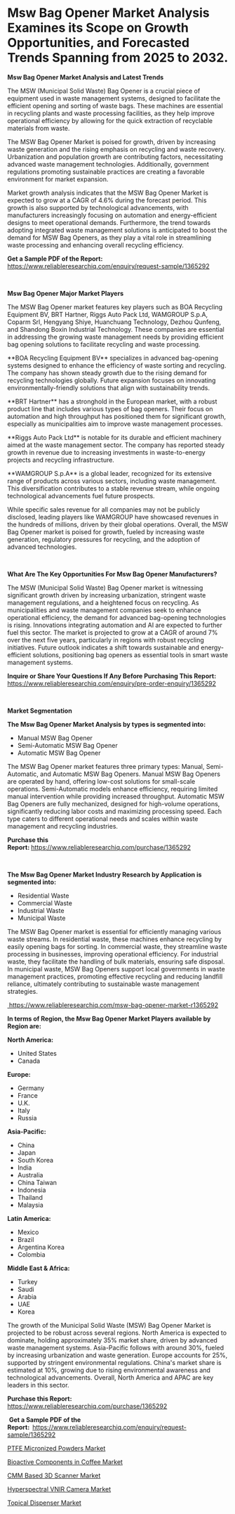 <p><h1>Msw Bag Opener Market Analysis Examines its Scope on Growth Opportunities, and Forecasted Trends Spanning from 2025 to 2032.</h1></p><p><strong>Msw Bag Opener Market Analysis and Latest Trends</strong></p>
<p><p>The MSW (Municipal Solid Waste) Bag Opener is a crucial piece of equipment used in waste management systems, designed to facilitate the efficient opening and sorting of waste bags. These machines are essential in recycling plants and waste processing facilities, as they help improve operational efficiency by allowing for the quick extraction of recyclable materials from waste.</p><p>The MSW Bag Opener Market is poised for growth, driven by increasing waste generation and the rising emphasis on recycling and waste recovery. Urbanization and population growth are contributing factors, necessitating advanced waste management technologies. Additionally, government regulations promoting sustainable practices are creating a favorable environment for market expansion.</p><p>Market growth analysis indicates that the MSW Bag Opener Market is expected to grow at a CAGR of 4.6% during the forecast period. This growth is also supported by technological advancements, with manufacturers increasingly focusing on automation and energy-efficient designs to meet operational demands. Furthermore, the trend towards adopting integrated waste management solutions is anticipated to boost the demand for MSW Bag Openers, as they play a vital role in streamlining waste processing and enhancing overall recycling efficiency.</p></p>
<p><strong>Get a Sample PDF of the Report:&nbsp;</strong> <a href="https://www.reliableresearchiq.com/enquiry/request-sample/1365292?utm_campaign=1159&utm_medium=2&utm_source=Github&utm_content=ia&utm_term=22032025&utm_id=msw-bag-opener">https://www.reliableresearchiq.com/enquiry/request-sample/1365292</a></p>
<p>&nbsp;</p>
<p><strong>Msw Bag Opener Major Market Players</strong></p>
<p><p>The MSW Bag Opener market features key players such as BOA Recycling Equipment BV, BRT Hartner, Riggs Auto Pack Ltd, WAMGROUP S.p.A, Coparm Srl, Hengyang Shiye, Huanchuang Technology, Dezhou Qunfeng, and Shandong Boxin Industrial Technology. These companies are essential in addressing the growing waste management needs by providing efficient bag opening solutions to facilitate recycling and waste processing.</p><p>**BOA Recycling Equipment BV** specializes in advanced bag-opening systems designed to enhance the efficiency of waste sorting and recycling. The company has shown steady growth due to the rising demand for recycling technologies globally. Future expansion focuses on innovating environmentally-friendly solutions that align with sustainability trends.</p><p>**BRT Hartner** has a stronghold in the European market, with a robust product line that includes various types of bag openers. Their focus on automation and high throughput has positioned them for significant growth, especially as municipalities aim to improve waste management processes.</p><p>**Riggs Auto Pack Ltd** is notable for its durable and efficient machinery aimed at the waste management sector. The company has reported steady growth in revenue due to increasing investments in waste-to-energy projects and recycling infrastructure.</p><p>**WAMGROUP S.p.A** is a global leader, recognized for its extensive range of products across various sectors, including waste management. This diversification contributes to a stable revenue stream, while ongoing technological advancements fuel future prospects.</p><p>While specific sales revenue for all companies may not be publicly disclosed, leading players like WAMGROUP have showcased revenues in the hundreds of millions, driven by their global operations. Overall, the MSW Bag Opener market is poised for growth, fueled by increasing waste generation, regulatory pressures for recycling, and the adoption of advanced technologies.</p></p>
<p>&nbsp;</p>
<p><strong>What Are The Key Opportunities For Msw Bag Opener Manufacturers?</strong></p>
<p><p>The MSW (Municipal Solid Waste) Bag Opener market is witnessing significant growth driven by increasing urbanization, stringent waste management regulations, and a heightened focus on recycling. As municipalities and waste management companies seek to enhance operational efficiency, the demand for advanced bag-opening technologies is rising. Innovations integrating automation and AI are expected to further fuel this sector. The market is projected to grow at a CAGR of around 7% over the next five years, particularly in regions with robust recycling initiatives. Future outlook indicates a shift towards sustainable and energy-efficient solutions, positioning bag openers as essential tools in smart waste management systems.</p></p>
<p><strong>Inquire or Share Your Questions If Any Before Purchasing This Report:</strong> <a href="https://www.reliableresearchiq.com/enquiry/pre-order-enquiry/1365292?utm_campaign=1159&utm_medium=2&utm_source=Github&utm_content=ia&utm_term=22032025&utm_id=msw-bag-opener">https://www.reliableresearchiq.com/enquiry/pre-order-enquiry/1365292</a></p>
<p>&nbsp;</p>
<p><strong>Market Segmentation</strong></p>
<p><strong>The Msw Bag Opener Market Analysis by types is segmented into:</strong></p>
<p><ul><li>Manual MSW Bag Opener</li><li>Semi-Automatic MSW Bag Opener</li><li>Automatic MSW Bag Opener</li></ul></p>
<p><p>The MSW Bag Opener market features three primary types: Manual, Semi-Automatic, and Automatic MSW Bag Openers. Manual MSW Bag Openers are operated by hand, offering low-cost solutions for small-scale operations. Semi-Automatic models enhance efficiency, requiring limited manual intervention while providing increased throughput. Automatic MSW Bag Openers are fully mechanized, designed for high-volume operations, significantly reducing labor costs and maximizing processing speed. Each type caters to different operational needs and scales within waste management and recycling industries.</p></p>
<p><strong>Purchase this Report:&nbsp;</strong><a href="https://www.reliableresearchiq.com/purchase/1365292?utm_campaign=1159&utm_medium=2&utm_source=Github&utm_content=ia&utm_term=22032025&utm_id=msw-bag-opener">https://www.reliableresearchiq.com/purchase/1365292</a></p>
<p>&nbsp;</p>
<p><strong>The Msw Bag Opener Market Industry Research by Application is segmented into:</strong></p>
<p><ul><li>Residential Waste</li><li>Commercial Waste</li><li>Industrial Waste</li><li>Municipal Waste</li></ul></p>
<p><p>The MSW Bag Opener market is essential for efficiently managing various waste streams. In residential waste, these machines enhance recycling by easily opening bags for sorting. In commercial waste, they streamline waste processing in businesses, improving operational efficiency. For industrial waste, they facilitate the handling of bulk materials, ensuring safe disposal. In municipal waste, MSW Bag Openers support local governments in waste management practices, promoting effective recycling and reducing landfill reliance, ultimately contributing to sustainable waste management strategies.</p></p>
<p><a href="https://www.reliableresearchiq.com/msw-bag-opener-market-r1365292?utm_campaign=1159&utm_medium=2&utm_source=Github&utm_content=ia&utm_term=22032025&utm_id=msw-bag-opener">&nbsp;https://www.reliableresearchiq.com/msw-bag-opener-market-r1365292</a></p>
<p><strong>In terms of Region, the Msw Bag Opener Market Players available by Region are:</strong></p>
<p>
    <p> <strong> North America: </strong>
        <ul>
            <li>United States</li>
            <li>Canada</li>
        </ul>
        </p> 
    <p> <strong> Europe: </strong>
        <ul>
            <li>Germany</li>
            <li>France</li>
            <li>U.K.</li>
            <li>Italy</li>
            <li>Russia</li>
        </ul>
        </p> 
    <p> <strong> Asia-Pacific: </strong>
        <ul>
            <li>China</li>
            <li>Japan</li>
            <li>South Korea</li>
            <li>India</li>
            <li>Australia</li>
            <li>China Taiwan</li>
            <li>Indonesia</li>
            <li>Thailand</li>
            <li>Malaysia</li>
        </ul>
        </p> 
    <p> <strong> Latin America: </strong>
        <ul>
            <li>Mexico</li>
            <li>Brazil</li>
            <li>Argentina Korea</li>
            <li>Colombia</li>
        </ul>
        </p> 
    <p> <strong> Middle East & Africa: </strong>
        <ul>
            <li>Turkey</li>
            <li>Saudi</li>
            <li>Arabia</li>
            <li>UAE</li>
            <li>Korea</li>
        </ul>
    </p>
    </p>
<p><p>The growth of the Municipal Solid Waste (MSW) Bag Opener Market is projected to be robust across several regions. North America is expected to dominate, holding approximately 35% market share, driven by advanced waste management systems. Asia-Pacific follows with around 30%, fueled by increasing urbanization and waste generation. Europe accounts for 25%, supported by stringent environmental regulations. China's market share is estimated at 10%, growing due to rising environmental awareness and technological advancements. Overall, North America and APAC are key leaders in this sector.</p></p>
<p><strong>Purchase this Report: </strong><a href="https://www.reliableresearchiq.com/purchase/1365292?utm_campaign=1159&utm_medium=2&utm_source=Github&utm_content=ia&utm_term=22032025&utm_id=msw-bag-opener">https://www.reliableresearchiq.com/purchase/1365292</a></p>
<p>&nbsp;<strong>Get a Sample PDF of the Report:&nbsp;&nbsp;</strong><a href="https://www.reliableresearchiq.com/enquiry/request-sample/1365292?utm_campaign=1159&utm_medium=2&utm_source=Github&utm_content=ia&utm_term=22032025&utm_id=msw-bag-opener">https://www.reliableresearchiq.com/enquiry/request-sample/1365292</a></p>
<p><strong></strong></p>
<p><p><a href="https://github.com/resiebustin/Market-Research-Report-List-1/blob/main/ptfe-micronized-powders-market.md?utm_campaign=1159&utm_medium=2&utm_source=Github&utm_content=ia&utm_term=22032025&utm_id=msw-bag-opener">PTFE Micronized Powders Market</a></p><p><a href="https://github.com/rndwazeri/Market-Research-Report-List-1/blob/main/bioactive-components-in-coffee-market.md?utm_campaign=1159&utm_medium=2&utm_source=Github&utm_content=ia&utm_term=22032025&utm_id=msw-bag-opener">Bioactive Components in Coffee Market</a></p><p><a href="https://github.com/safatabhee/Market-Research-Report-List-1/blob/main/cmm-based-3d-scanner-market.md?utm_campaign=1159&utm_medium=2&utm_source=Github&utm_content=ia&utm_term=22032025&utm_id=msw-bag-opener">CMM Based 3D Scanner Market</a></p><p><a href="https://github.com/dubelsuehsik/Market-Research-Report-List-1/blob/main/hyperspectral-vnir-camera-market.md?utm_campaign=1159&utm_medium=2&utm_source=Github&utm_content=ia&utm_term=22032025&utm_id=msw-bag-opener">Hyperspectral VNIR Camera Market</a></p><p><a href="https://github.com/lolahberkik5/Market-Research-Report-List-1/blob/main/topical-dispenser-market.md?utm_campaign=1159&utm_medium=2&utm_source=Github&utm_content=ia&utm_term=22032025&utm_id=msw-bag-opener">Topical Dispenser Market</a></p></p>